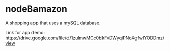 # nodeBamazon
A shopping app that uses a mySQL database.

Link for app demo: https://drive.google.com/file/d/1zulmwMCc0bkFvDWyqiPNoXgfwIYODDmz/view